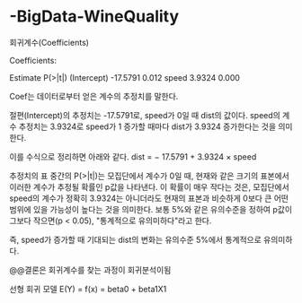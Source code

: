 # -BigData-WineQuality



<p> 회귀계수(Coefficients) </p>

            
<p>Coefficients:</p>
            Estimate                     P(>|t|)    
(Intercept) -17.5791                       0.012    
speed         3.9324                       0.000


<span> Coef는 데이터로부터 얻은 계수의 추정치를 말한다. </span>

절편(Intercept)의 추정치는 -17.5791로, speed가 0일 때 dist의 값이다.
speed의 계수 추정치는 3.9324로 speed가 1 증가할 때마다 dist가 3.9324 증가한다는 것을 의미한다.

이를 수식으로 정리하면 아래와 같다.
dist = − 17.5791 + 3.9324 × speed

추정치의 표 중간의 P(>|t|)는 모집단에서 계수가 0일 때, 현재와 같은 크기의 표본에서 이러한 계수가 추정될 확률인 p값을 나타낸다. 이 확률이 매우 작다는 것은, 모집단에서 speed의 계수가 정확히 3.9324는 아니더라도 현재의 표본과 비슷하게 0보다 큰 어떤 범위에 있을 가능성이 높다는 것을 의미한다. 보통 5%와 같은 유의수준을 정하여 p값이 그보다 작으면(p < 0.05), "통계적으로 유의미하다"라고 한다.

즉, speed가 증가할 때 기대되는 dist의 변화는 유의수준 5%에서 통계적으로 유의미하다.

@@결론은 회귀계수를 찾는 과정이 회귀분석이됨


선형 회귀 모델
E(Y) = f(x) = beta0 + beta1X1

</span>
